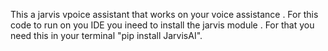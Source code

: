 This a jarvis vpoice assistant that works on your voice assistance  . 
For this code to run on you IDE you ineed to install the jarvis module .
For that you need this in your terminal "pip install JarvisAI". 
